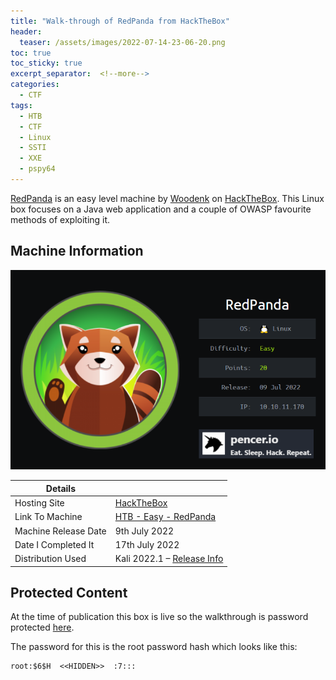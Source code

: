 ```yaml
---
title: "Walk-through of RedPanda from HackTheBox"
header:
  teaser: /assets/images/2022-07-14-23-06-20.png
toc: true
toc_sticky: true
excerpt_separator:  <!--more-->
categories:
  - CTF
tags:
  - HTB
  - CTF
  - Linux
  - SSTI
  - XXE
  - pspy64
---
```


[RedPanda](https://www.hackthebox.com/home/machines/profile/481) is an easy level machine by [Woodenk](https://www.hackthebox.com/home/users/profile/25507) on [HackTheBox](https://www.hackthebox.com/home). This Linux box focuses on a Java web application and a couple of OWASP favourite methods of exploiting it.

<!--more-->

## Machine Information

![redpanda](/assets/images/2022-07-14-23-06-20.png)

| Details |  |
| --- | --- |
| Hosting Site | [HackTheBox](https://www.hackthebox.eu) |
| Link To Machine | [HTB - Easy - RedPanda](https://www.hackthebox.com/home/machines/profile/481) |
| Machine Release Date | 9th July 2022 |
| Date I Completed It | 17th July 2022 |
| Distribution Used | Kali 2022.1 – [Release Info](https://www.kali.org/blog/kali-linux-2022-1-release/) |

## Protected Content

At the time of publication this box is live so the walkthrough is password protected [here](/assets/pdfs/2022-07-17-ctf-htb-redpanda.pdf).

The password for this is the root password hash which looks like this:

```text
root:$6$H  <<HIDDEN>>  :7:::
```
